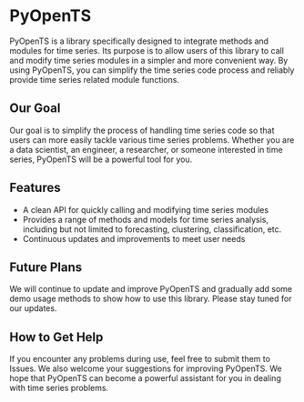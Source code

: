 # PyOpenTS
PyOpenTS is a library specifically designed to integrate methods and modules for time series. Its purpose is to allow users of this library to call and modify time series modules in a simpler and more convenient way. By using PyOpenTS, you can simplify the time series code process and reliably provide time series related module functions.  

## Our Goal
Our goal is to simplify the process of handling time series code so that users can more easily tackle various time series problems. Whether you are a data scientist, an engineer, a researcher, or someone interested in time series, PyOpenTS will be a powerful tool for you.  

## Features
* A clean API for quickly calling and modifying time series modules
* Provides a range of methods and models for time series analysis, including but not limited to forecasting, clustering, classification, etc. 
* Continuous updates and improvements to meet user needs  

## Future Plans
We will continue to update and improve PyOpenTS and gradually add some demo usage methods to show how to use this library. Please stay tuned for our updates.

## How to Get Help
If you encounter any problems during use, feel free to submit them to Issues. We also welcome your suggestions for improving PyOpenTS. We hope that PyOpenTS can become a powerful assistant for you in dealing with time series problems.